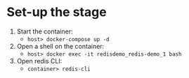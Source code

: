 # Set-up the stage

1. Start the container: 
    * `host> docker-compose up -d`
1. Open a shell on the container: 
    * `host> docker exec -it redisdemo_redis-demo_1 bash`
1. Open redis CLI: 
    * `container> redis-cli`

